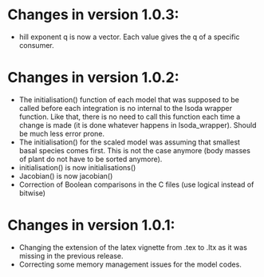 # Changes in version 1.0.3:
  - hill exponent q is now a vector. Each value gives the q of a specific consumer.
  
# Changes in version 1.0.2:
  - The initialisation() function of each model that was supposed to be called before each integration is no internal to the lsoda wrapper function. Like that, there is no need to call this function each time a change is made (it is done whatever happens in lsoda_wrapper). Should be much less error prone.
  - The initialisation() for the scaled model was assuming that smallest basal species comes first. This is not the case anymore (body masses of plant do not have to be sorted anymore).
  - initialisation() is now initialisations()
  - Jacobian() is now jacobian()
  - Correction of Boolean comparisons in the C files (use logical instead of bitwise)

# Changes in version 1.0.1:
  - Changing the extension of the latex vignette from .tex to .ltx as it was missing in the previous release. 
  - Correcting some memory management issues for the model codes.